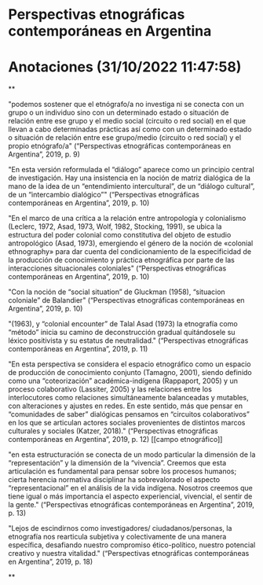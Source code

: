 # Perspectivas etnográficas contemporáneas en Argentina


# Anotaciones **(31/10/2022 11:47:58)**

**

"podemos sostener que el etnógrafo/a no investiga ni se conecta con un grupo o un individuo sino con un determinado estado o situación de relación entre ese grupo y el medio social (circuito o red social) en el que llevan a cabo determinadas prácticas así como con un determinado estado o situación de relación entre ese grupo/medio (circuito o red social) y el propio etnógrafo/a" (“Perspectivas etnográficas contemporáneas en Argentina”, 2019, p. 9)

"En esta versión reformulada el “diálogo” aparece como un principio central de investigación. Hay una insistencia en la noción de matriz dialógica de la mano de la idea de un “entendimiento intercultural”, de un “diálogo cultural”, de un “intercambio dialógico”" (“Perspectivas etnográficas contemporáneas en Argentina”, 2019, p. 10)

"En el marco de una crítica a la relación entre antropología y colonialismo (Leclerc, 1972, Asad, 1973, Wolf, 1982, Stocking, 1991), se ubica la estructura del poder colonial como constitutiva del objeto de estudio antropológico (Asad, 1973), emergiendo el género de la noción de «colonial ethnography» para dar cuenta del condicionamiento de la especificidad de la producción de conocimiento y práctica etnográfica por parte de las interacciones situacionales coloniales" (“Perspectivas etnográficas contemporáneas en Argentina”, 2019, p. 10)

"Con la noción de “social situation” de Gluckman (1958), “situacion coloniale” de Balandier" (“Perspectivas etnográficas contemporáneas en Argentina”, 2019, p. 10)

"(1963), y “colonial encounter” de Talal Asad (1973) la etnografía como “método” inicia su camino de deconstrucción gradual quitándosele su léxico positivista y su estatus de neutralidad." (“Perspectivas etnográficas contemporáneas en Argentina”, 2019, p. 11)

"En esta perspectiva se considera el espacio etnográfico como un espacio de producción de conocimiento conjunto (Tamagno, 2001), siendo definido como una “coteorización” académica-indígena (Rappaport, 2005) y un proceso colaborativo (Lassiter, 2005) y las relaciones entre los interlocutores como relaciones simultáneamente balanceadas y mutables, con alteraciones y ajustes en redes. En este sentido, más que pensar en “comunidades de saber” dialógicas pensamos en “circuitos colaborativos” en los que se articulan actores sociales provenientes de distintos marcos culturales y sociales (Katzer, 2018)." (“Perspectivas etnográficas contemporáneas en Argentina”, 2019, p. 12) [[campo etnográfico]]

"en esta estructuración se conecta de un modo particular la dimensión de la “representación” y la dimensión de la “vivencia”. Creemos que esta articulación es fundamental para pensar sobre los procesos humanos; cierta herencia normativa disciplinar ha sobrevalorado el aspecto “representacional” en el análisis de la vida indígena. Nosotros creemos que tiene igual o más importancia el aspecto experiencial, vivencial, el sentir de la gente." (“Perspectivas etnográficas contemporáneas en Argentina”, 2019, p. 13)

"Lejos de escindirnos como investigadores/ ciudadanos/personas, la etnografía nos rearticula subjetiva y colectivamente de una manera específica, desafiando nuestro compromiso ético-político, nuestro potencial creativo y nuestra vitalidad." (“Perspectivas etnográficas contemporáneas en Argentina”, 2019, p. 18)

**

